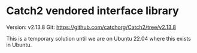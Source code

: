 # Catch2 vendored interface library

Version: v2.13.8
Git: https://github.com/catchorg/Catch2/tree/v2.13.8

This is a temporary solution until we are on Ubuntu 22.04 where this exists in Ubuntu.
